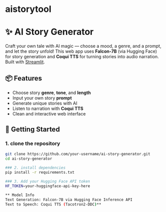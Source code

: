 # aistorytool 
# ✨ AI Story Generator

Craft your own tale with AI magic — choose a mood, a genre, and a prompt, and let the story unfold!
This web app uses **Falcon-7B** (via Hugging Face) for story generation and **Coqui TTS** for turning stories into audio narration. Built with [Streamlit](https://streamlit.io/).

## 📦 Features

- Choose story **genre**, **tone**, and **length**
- Input your own story **prompt**
- Generate unique stories with AI
- Listen to narration with **Coqui TTS**
- Clean and interactive web interface

## 🚀 Getting Started

### 1. clone the repository
```bash
git clone https://github.com/your-username/ai-story-generator.git
cd ai-story-generator
 
### 2. install dependencies 
pip install -r requirements.txt

### 3. Add your Hugging Face API token
HF_TOKEN=your-huggingface-api-key-here

** Model Info
Text Generation: Falcon-7B via Hugging Face Inference API
Text to Speech: Coqui TTS (Tacotron2-DDC)**
